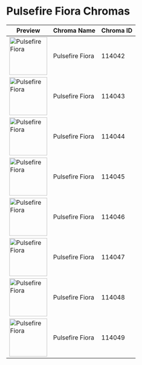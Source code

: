 # Pulsefire Fiora Chromas

| Preview | Chroma Name | Chroma ID |
|---|---|---|
| <img src='https://raw.communitydragon.org/latest/plugins/rcp-be-lol-game-data/global/default/v1/champion-chroma-images/114/114042.png' alt='Pulsefire Fiora' width='100'> | Pulsefire Fiora | 114042 |
| <img src='https://raw.communitydragon.org/latest/plugins/rcp-be-lol-game-data/global/default/v1/champion-chroma-images/114/114043.png' alt='Pulsefire Fiora' width='100'> | Pulsefire Fiora | 114043 |
| <img src='https://raw.communitydragon.org/latest/plugins/rcp-be-lol-game-data/global/default/v1/champion-chroma-images/114/114044.png' alt='Pulsefire Fiora' width='100'> | Pulsefire Fiora | 114044 |
| <img src='https://raw.communitydragon.org/latest/plugins/rcp-be-lol-game-data/global/default/v1/champion-chroma-images/114/114045.png' alt='Pulsefire Fiora' width='100'> | Pulsefire Fiora | 114045 |
| <img src='https://raw.communitydragon.org/latest/plugins/rcp-be-lol-game-data/global/default/v1/champion-chroma-images/114/114046.png' alt='Pulsefire Fiora' width='100'> | Pulsefire Fiora | 114046 |
| <img src='https://raw.communitydragon.org/latest/plugins/rcp-be-lol-game-data/global/default/v1/champion-chroma-images/114/114047.png' alt='Pulsefire Fiora' width='100'> | Pulsefire Fiora | 114047 |
| <img src='https://raw.communitydragon.org/latest/plugins/rcp-be-lol-game-data/global/default/v1/champion-chroma-images/114/114048.png' alt='Pulsefire Fiora' width='100'> | Pulsefire Fiora | 114048 |
| <img src='https://raw.communitydragon.org/latest/plugins/rcp-be-lol-game-data/global/default/v1/champion-chroma-images/114/114049.png' alt='Pulsefire Fiora' width='100'> | Pulsefire Fiora | 114049 |
